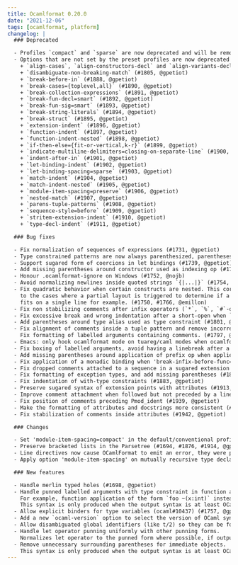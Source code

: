 ```yaml
---
title: Ocamlformat 0.20.0
date: "2021-12-06"
tags: [ocamlformat, platform]
changelog: |
  ### Deprecated

  - Profiles `compact` and `sparse` are now deprecated and will be removed by version 1.0 (#1803, @gpetiot)
  - Options that are not set by the preset profiles are now deprecated and will be removed by version 1.0:
    + `align-cases`, `align-constructors-decl` and `align-variants-decl` (#1793, @gpetiot)
    + `disambiguate-non-breaking-match` (#1805, @gpetiot)
    + `break-before-in` (#1888, @gpetiot)
    + `break-cases={toplevel,all}` (#1890, @gpetiot)
    + `break-collection-expressions` (#1891, @gpetiot)
    + `break-fun-decl=smart` (#1892, @gpetiot)
    + `break-fun-sig=smart` (#1893, @gpetiot)
    + `break-string-literals` (#1894, @gpetiot)
    + `break-struct` (#1895, @gpetiot)
    + `extension-indent` (#1896, @gpetiot)
    + `function-indent` (#1897, @gpetiot)
    + `function-indent-nested` (#1898, @gpetiot)
    + `if-then-else={fit-or-vertical,k-r}` (#1899, @gpetiot)
    + `indicate-multiline-delimiters=closing-on-separate-line` (#1900, @gpetiot)
    + `indent-after-in` (#1901, @gpetiot)
    + `let-binding-indent` (#1902, @gpetiot)
    + `let-binding-spacing=sparse` (#1903, @gpetiot)
    + `match-indent` (#1904, @gpetiot)
    + `match-indent-nested` (#1905, @gpetiot)
    + `module-item-spacing=preserve` (#1906, @gpetiot)
    + `nested-match` (#1907, @gpetiot)
    + `parens-tuple-patterns` (#1908, @gpetiot)
    + `sequence-style=before` (#1909, @gpetiot)
    + `stritem-extension-indent` (#1910, @gpetiot)
    + `type-decl-indent` (#1911, @gpetiot)

  ### Bug fixes

  - Fix normalization of sequences of expressions (#1731, @gpetiot)
  - Type constrained patterns are now always parenthesized, parentheses were missing in a class context (#1734, @gpetiot)
  - Support sugared form of coercions in let bindings (#1739, @gpetiot)
  - Add missing parentheses around constructor used as indexing op (#1740, @gpetiot)
  - Honour .ocamlformat-ignore on Windows (#1752, @nojb)
  - Avoid normalizing newlines inside quoted strings `{|...|}` (#1754, @nojb, @hhugo)
  - Fix quadratic behavior when certain constructs are nested. This corresponds
    to the cases where a partial layout is triggered to determine if a construct
    fits on a single line for example. (#1750, #1766, @emillon)
  - Fix non stabilizing comments after infix operators (`*`, `%`, `#`-ops) (#1776, @gpetiot)
  - Fix excessive break and wrong indentation after a short-open when `indicate-multiline-delimiters=closing-on-separate-line` (#1786, @gpetiot)
  - Add parentheses around type alias used as type constraint (#1801, @gpetiot)
  - Fix alignment of comments inside a tuple pattern and remove incorrect linebreak.
    Fix formatting of labelled arguments containing comments. (#1797, @gpetiot)
  - Emacs: only hook ocamlformat mode on tuareg/caml modes when ocamlformat is not disabled (#1814, @gpetiot)
  - Fix boxing of labelled arguments, avoid having a linebreak after a label when the argument has a comment attached (#1830, #1885, @gpetiot)
  - Add missing parentheses around application of prefix op when applied to other operands (#1825, @gpetiot)
  - Fix application of a monadic binding when 'break-infix-before-func=false' (#1849, @gpetiot)
  - Fix dropped comments attached to a sequence in a sugared extension node (#1853, @gpetiot)
  - Fix formatting of exception types, and add missing parentheses (#1873, @gpetiot)
  - Fix indentation of with-type constraints (#1883, @gpetiot)
  - Preserve sugared syntax of extension points with attributes (#1913, @gpetiot)
  - Improve comment attachment when followed but not preceded by a linebreak (#1926, @gpetiot)
  - Fix position of comments preceding Pmod_ident (#1939, @gpetiot)
  - Make the formatting of attributes and docstrings more consistent (#1929, @gpetiot)
  - Fix stabilization of comments inside attributes (#1942, @gpetiot)

  ### Changes

  - Set 'module-item-spacing=compact' in the default/conventional profile (#1848, @gpetiot)
  - Preserve bracketed lists in the Parsetree (#1694, #1876, #1914, @gpetiot)
  - Line directives now cause OCamlFormat to emit an error, they were previously silently ignored (#1845, @gpetiot)
  - Apply option 'module-item-spacing' on mutually recursive type declarations for more consistency (#1854, @gpetiot)

  ### New features

  - Handle merlin typed holes (#1698, @gpetiot)
  - Handle punned labelled arguments with type constraint in function applications.
    For example, function application of the form `foo ~(x:int)` instead of the explicit `foo ~x:(x:int)`. (ocaml#10434) (#1756, #1759, @gpetiot).
    This syntax is only produced when the output syntax is at least OCaml 4.14.
  - Allow explicit binders for type variables (ocaml#10437) (#1757, @gpetiot)
  - Add a new `ocaml-version` option to select the version of OCaml syntax of the output (#1759, @gpetiot)
  - Allow disambiguated global identifiers (like t/2) so they can be formatted by tools like OCaml-LSP (#1716, @let-def)
  - Handle let operator punning uniformly with other punning forms.
    Normalizes let operator to the punned form where possible, if output syntax version is at least OCaml 4.13.0. (#1834, #1846, @jberdine)
  - Remove unnecessary surrounding parentheses for immediate objects.
    This syntax is only produced when the output syntax is at least OCaml 4.14. (#1934, @gpetiot)
---
```


